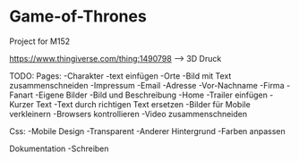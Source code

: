 # Game-of-Thrones
Project for M152

https://www.thingiverse.com/thing:1490798 --> 3D Druck

TODO:
Pages:
    -Charakter
        -text einfügen
    -Orte
        -Bild mit Text zusammenschneiden
    -Impressum
        -Email
        -Adresse
        -Vor-Nachname
        -Firma
    -Fanart
        -Eigene Bilder
        -Bild und Beschreibung
    -Home
        -Trailer einfügen
        -Kurzer Text
    -Text durch richtigen Text ersetzen
    -Bilder für Mobile verkleinern
    -Browsers kontrollieren
    -Video zusammenschneiden

Css:
    -Mobile Design
    -Transparent
    -Anderer Hintergrund
    -Farben anpassen

Dokumentation
    -Schreiben
